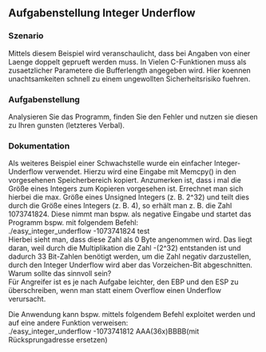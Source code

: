 ## Aufgabenstellung Integer Underflow

### Szenario
Mittels diesem Beispiel wird veranschaulicht, dass bei Angaben von einer 
Laenge doppelt geprueft werden muss. In Vielen C-Funktionen muss als zusaetzlicher
Parametere die Bufferlength angegeben wird. Hier koennen unachtsamkeiten schnell
zu einem ungewollten Sicherheitsrisiko fuehren.

### Aufgabenstellung
Analysieren Sie das Programm, finden Sie den Fehler und nutzen sie diesen zu
Ihren gunsten (letzteres Verbal).

### Dokumentation
Als weiteres Beispiel einer Schwachstelle wurde ein einfacher Integer-Underflow verwendet.
Hierzu wird eine Eingabe mit Memcpy() in den vorgesehenen Speicherbereich kopiert.
Anzumerken ist, dass i mal die Größe eines Integers zum Kopieren vorgesehen ist.
Errechnet man sich hierbei die max. Größe eines Unsigned Integers (z. B. 2^32) und teilt dies
durch die Größe eines Integers (z. B. 4), so erhält man z. B. die Zahl 1073741824.
Diese nimmt man bspw. als negative Eingabe und startet das Programm
bspw. mit folgendem Befehl: <br/>
./easy_integer_underflow -1073741824 test<br/>
Hierbei sieht man, dass diese Zahl als 0 Byte angenommen wird. Das liegt daran, weil durch
die Multiplikation die Zahl -(2^32) entstanden ist und dadurch 33 Bit-Zahlen benötigt werden,
um die Zahl negativ darzustellen, durch den Integer Underflow wird aber das Vorzeichen-Bit
abgeschnitten.<br/>
Warum sollte das sinnvoll sein?<br/>
Für Angreifer ist es je nach Aufgabe leichter, den EBP und den ESP zu überschreiben, wenn
man statt einem Overflow einen Underflow verursacht.

Die Anwendung kann bspw. mittels folgendem Befehl exploitet werden und auf eine andere
Funktion verweisen:<br/>
./easy_integer_underflow -1073741812 AAA(36x)BBBB(mit Rücksprungadresse ersetzen)
